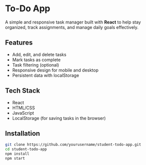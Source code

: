 # To-Do App

A simple and responsive task manager built with **React** to help stay organized, track assignments, and manage daily goals effectively.

## Features

- Add, edit, and delete tasks
- Mark tasks as complete
- Task filtering (optional)
- Responsive design for mobile and desktop
- Persistent data with localStorage

##  Tech Stack

- React
- HTML/CSS
- JavaScript
- LocalStorage (for saving tasks in the browser)

## Installation

```bash
git clone https://github.com/yourusername/student-todo-app.git
cd student-todo-app
npm install
npm start
